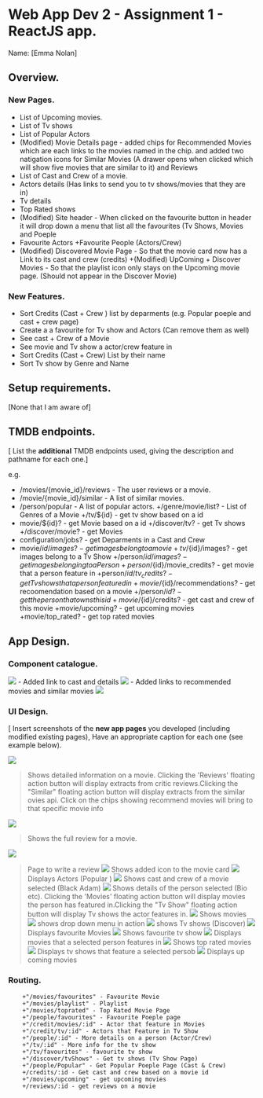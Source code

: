 # Web App Dev 2 - Assignment 1 - ReactJS app.

Name: [Emma Nolan]

## Overview.

### New Pages.
+ List of Upcoming movies.
+ List of Tv shows
+ List of Popular Actors
+ (Modified) Movie Details page - added chips for Recommended Movies which are each links to the movies named in the chip. and added two natigation icons for Similar Movies (A drawer opens when clicked which will show five movies that are similar to it) and Reviews 
+ List of Cast and Crew of a movie.
+ Actors details (Has links to send you to tv shows/movies that they are in)
+ Tv details 
+ Top Rated shows
+ (Modified) Site header - When clicked on the favourite button in header it will drop down a menu that list all the favourites (Tv Shows, Movies and Poeple
+ Favourite Actors 
+Favourite People (Actors/Crew)
+ (Modified) Discovered Movie Page - So that the movie card now has a Link to its cast and crew (credits)
+(Modified) UpComing + Discover Movies - So that the playlist icon only stays on the Upcoming movie page. (Should not appear in the Discover Movie)

### New Features.

+ Sort Credits (Cast + Crew ) list by deparments (e.g. Popular poeple and cast + crew page)
+ Create a a favourite for Tv show and Actors (Can remove them as well)
+ See cast + Crew of a Movie
+ See movie and Tv show a actor/crew feature in 
+ Sort Credits (Cast + Crew) List by their name 
+ Sort Tv show by Genre and Name

## Setup requirements.

[None that I am aware of]

## TMDB endpoints.
[ List the __additional__ TMDB endpoints used, giving the description and pathname for each one.] 

e.g.

+ /movies/{movie_id}/reviews - The user reviews or a movie.
+ /movie/{movie_id}/similar - A list of similar movies. 
+ /person/popular - A list of popular actors.
+/genre/movie/list? - List of Genres of a Movie
+/tv/${id} - get tv show based on a id 
+ movie/${id}? - get Movie based on a id
+/discover/tv? - get Tv shows 
+/discover/movie? - get Movies
+ configuration/jobs? - get Deparments in a Cast and Crew
+ movie/${id}/images? - get images belong to a movie
+tv/${id}/images? - get images belong to a Tv Show
+/person/${id}/images? - get images belonging to a Person
+person/${id}/movie_credits? - get movie that a person feature in 
+person/${id}/tv_credits? - get Tv shows that a person featured in 
+movie/${id}/recommendations? - get recoomendation based on a movie
+/person/${id}? - get the person that owns this id 
+movie/${id}/credits? - get cast and crew of this movie
+movie/upcoming? - get upcoming movies
+movie/top_rated? - get top rated movies
## App Design.

### Component catalogue.
![](./Images/MovieCard.png) - Added link to cast and details
![](./Images/MoviesDetails.png) - Added links to recommended movies and similar movies
![](./Images/StorybookFilter.png) 


### UI Design.

[ Insert screenshots of the __new app pages__ you developed (including modified existing pages), Have an appropriate caption for each one (see example below).

![ ](./Images/MoreinfoMovie.png)

>Shows detailed information on a movie. Clicking the 'Reviews' floating action button will display extracts from critic reviews.Clicking the "Similar" floating action button will display extracts from the similar ovies api. Click on the chips showing recommend movies will bring to that specific movie info

![ ](./Images/DisplayReview.png)

>Shows the full review for a movie.

![ ](./Images/WriteReview.png)

> Page to write a review 
![ ](./Images/addPlaylist.png)
> Shows added icon to the movie card 
![ ](./Images/Actors.png)
> Displays Actors (Popular )
![ ](./images/CastCrewofMovie.png)
> Shows cast and crew of a movie selected (Black Adam)
![ ](./Images/detailsPerson.png)
> Shows details of the person selected (Bio etc). Clicking the 'Movies' floating action button will display movies the person has featured in.Clicking the "Tv Show" floating action button will display Tv shows the actor features in.
![ ](./Images/DiscoverMovies.png)
> Shows movies 
![ ](./Images/DisplaynewfavHeader.png)
> shows drop down menu in action 
![ ](./Images/DisTvShows.png)
> shows Tv shows (Discover)
![ ](./Images/favMovies.png)
>Displays favourite Movies
![ ](./Images/favTvShow.png)
>Shows favourite tv show
![ ](./Images/MoviePerson.png)
> Displays movies that a selected person features in 
![ ](./Images/topRateMovies.png)
> Shows top rated movies
![ ](./Images/tvPerson.png)
> Displays tv shows that feature a selected persob
![ ](./Images/UpComingMovies.png)
Displays up coming movies 

### Routing.

        +"/movies/favourites" - Favourite Movie
        +"/movies/playlist" - Playlist
        +"/movies/toprated" - Top Rated Movie Page
        +"/people/favourites" - Favourite Poeple page
        +"/credit/movies/:id" - Actor that feature in Movies
        +"/credit/tv/:id" - Actors that Feature in Tv Show
        +"/people/:id" - More details on a person (Actor/Crew)
        +"/tv/:id" - More info for the tv show
        +"/tv/favourites" - favourite tv show 
        +"/discover/tvShows" - Get tv shows (Tv Show Page)
        +"/people/Popular" - Get Popular Poeple Page (Cast & Crew)
        +/credits/:id - Get cast and crew based on a movie id 
        +"/movies/upcoming" - get upcoming movies 
        +/reviews/:id - get reviews on a movie






